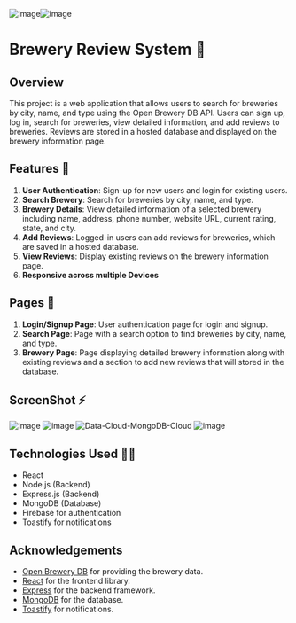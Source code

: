 ![image](https://github.com/YashkShrivas4491/Brewery_Review_Assessment/assets/87111197/8a4a6d04-046f-4c2b-a80f-571184f99bc3)![image](https://github.com/YashkShrivas4491/Brewery_Review_Assessment/assets/87111197/85a5643e-d5c9-403f-9b3b-15077955c0bb)

# Brewery Review System 🚀

## Overview 

This project is a web application that allows users to search for breweries by city, name, and type using the Open Brewery DB API. Users can sign up, log in, search for breweries, view detailed information, and add reviews to breweries. Reviews are stored in a hosted database and displayed on the brewery information page.

## Features 📒

1. **User Authentication**: Sign-up for new users and login for existing users.
2. **Search Brewery**: Search for breweries by city, name, and type.
3. **Brewery Details**: View detailed information of a selected brewery including name, address, phone number, website URL, current rating, state, and city.
4. **Add Reviews**: Logged-in users can add reviews for breweries, which are saved in a hosted database.
5. **View Reviews**: Display existing reviews on the brewery information page.
6. **Responsive across multiple Devices**

## Pages 📃

1. **Login/Signup Page**: User authentication page for login and signup.
2. **Search Page**: Page with a search option to find breweries by city, name, and type.
3. **Brewery Page**: Page displaying detailed brewery information along with existing reviews and a section to add new reviews that will stored in the database.


## ScreenShot ⚡

![image](https://github.com/YashkShrivas4491/Brewery_Review_Assessment/assets/87111197/f29bf250-bf38-4b44-9307-0e170ac5f2d2)
![image](https://github.com/YashkShrivas4491/Brewery_Review_Assessment/assets/87111197/92a2897f-d04e-4d20-a029-bb78375caf11)
![Data-Cloud-MongoDB-Cloud](https://github.com/YashkShrivas4491/Brewery_Review_Assessment/assets/87111197/a1b9aca8-e39d-4d02-ab3e-435829bc46fc)
![image](https://github.com/YashkShrivas4491/Brewery_Review_Assessment/assets/87111197/40de6c42-1050-44c6-88c2-f851090df04f)


## Technologies Used 👨‍💻

- React
- Node.js (Backend)
- Express.js (Backend)
- MongoDB (Database)
- Firebase for authentication
- Toastify for notifications

## Acknowledgements

- [Open Brewery DB](https://www.openbrewerydb.org/) for providing the brewery data.
- [React](https://reactjs.org/) for the frontend library.
- [Express](https://expressjs.com/) for the backend framework.
- [MongoDB](https://www.mongodb.com/) for the database.
- [Toastify](https://fkhadra.github.io/react-toastify/) for notifications.


